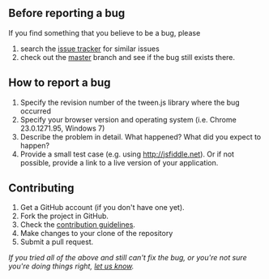 Before reporting a bug
---

If you find something that you believe to be a bug, please 

1. search the [issue tracker](https://github.com/sole/tween.js/issues) for similar issues
2. check out the [master](https://github.com/sole/tween.js/tree/master) branch and see if the bug still exists there.


How to report a bug
---

1. Specify the revision number of the tween.js library where the bug occurred
2. Specify your browser version and operating system (i.e. Chrome 23.0.1271.95, Windows 7)
3. Describe the problem in detail. What happened? What did you expect to happen?
4. Provide a small test case (e.g. using http://jsfiddle.net). Or if not possible, provide a link to a live version of your application.


Contributing
---

1. Get a GitHub account (if you don't have one yet).
2. Fork the project in GitHub.
3. Check the [contribution guidelines](https://github.com/tweenjs/tween.js/wiki/Contributing-to-tween.js). 
4. Make changes to your clone of the repository
5. Submit a pull request.

_If you tried all of the above and still can't fix the bug, or you're not sure you're doing things right, [let us know](https://github.com/tween.js/tween.js/issues)._
